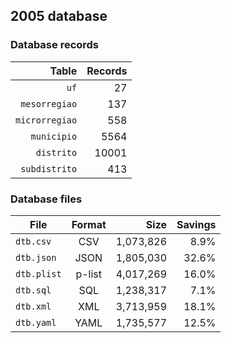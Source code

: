 ## 2005 database

### Database records

| Table          | Records |
| --------------:| -------:|
| `uf`           |      27 |
| `mesorregiao`  |     137 |
| `microrregiao` |     558 |
| `municipio`    |    5564 |
| `distrito`     |   10001 |
| `subdistrito`  |     413 |

### Database files

| File        | Format         | Size      | Savings |
| ----------- |:--------------:| ---------:| -------:|
| `dtb.csv`   | CSV            | 1,073,826 |    8.9% |
| `dtb.json`  | JSON           | 1,805,030 |   32.6% |
| `dtb.plist` | p-list         | 4,017,269 |   16.0% |
| `dtb.sql`   | SQL            | 1,238,317 |    7.1% |
| `dtb.xml`   | XML            | 3,713,959 |   18.1% |
| `dtb.yaml`  | YAML           | 1,735,577 |   12.5% |
